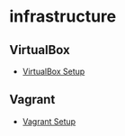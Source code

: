 # infrastructure


## VirtualBox

- [VirtualBox Setup](doc/VIRTUALBOX.md)

## Vagrant

- [Vagrant Setup](doc/VAGRANT.md)